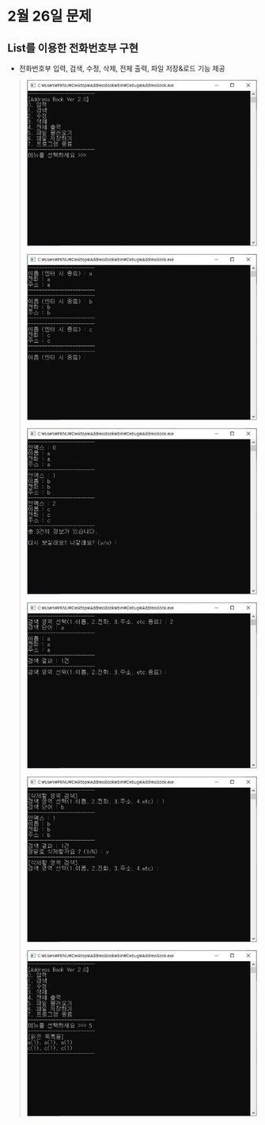 # 2월 26일 문제

## List를 이용한 전화번호부 구현
- 전화번호부 입력, 검색, 수정, 삭제, 전체 출력, 파일 저장&로드 기능 제공

> ![사진1](images/01.JPG "사진1")
> 
> ![사진2](images/02.JPG "사진2")
> 
> ![사진3](images/03.JPG "사진3")
> 
> ![사진4](images/04.JPG "사진4")
> 
> ![사진5](images/05.JPG "사진5")
> 
> ![사진6](images/06.JPG "사진6")
> 
